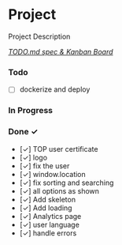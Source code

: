 # Project

Project Description

<em>[TODO.md spec & Kanban Board](https://bit.ly/3fCwKfM)</em>

### Todo

- [ ] dockerize and deploy

### In Progress


### Done ✓
- [✓] TOP user certificate
- [✓] logo
- [✓] fix the user  
- [✓] window.location
- [✓] fix sorting and searching
- [✓] all options as shown
- [✓] Add skeleton
- [✓] Add loading 
- [✓] Analytics page
- [✓] user language
- [✓] handle errors